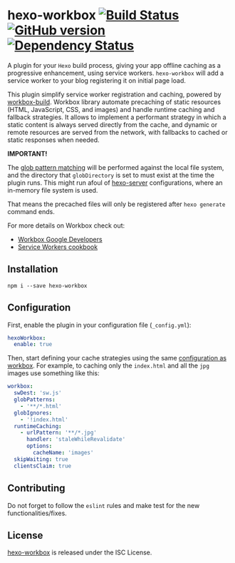 # hexo-workbox [![Build Status](https://travis-ci.org/BBVAEngineering/hexo-workbox.svg?branch=master)](https://travis-ci.org/BBVAEngineering/hexo-workbox) [![GitHub version](https://badge.fury.io/gh/BBVAEngineering%2Fhexo-workbox.svg)](https://badge.fury.io/gh/BBVAEngineering%2Fhexo-workbox) [![Dependency Status](https://travis-ci.org/BBVAEngineering/hexo-workbox.svg)](https://travis-ci.org/BBVAEngineering/hexo-workbox)

A plugin for your `Hexo` build process, giving your app offline caching as a progressive enhancement, using service workers.
`hexo-workbox` will add a service worker to your blog registering it on initial page load.

This plugin simplify service worker registration and caching, powered by [workbox-build](https://www.npmjs.com/package/workbox-build).
Workbox library automate precaching of static resources (HTML, JavaScript, CSS, and images) and handle runtime caching and fallback strategies.
It allows to implement a performant strategy in which a static content is always served directly from the cache, and dynamic or remote resources are served from the network, with fallbacks to cached or static responses when needed.

**IMPORTANT!**

The [glob pattern matching](https://github.com/isaacs/node-glob#glob-primer) will be performed against the local file system, and the directory that `globDirectory` is set to must exist at the time the plugin runs.
This might run afoul of [hexo-server](https://github.com/hexojs/hexo-server/) configurations, where an in-memory file system is used.

That means the precached files will only be registered after `hexo generate` command ends.

For more details on Workbox check out:
- [Workbox Google Developers](https://developers.google.com/web/tools/workbox/)
- [Service Workers cookbook](https://serviceworke.rs/)

## Installation

`npm i --save hexo-workbox`

## Configuration

First, enable the plugin in your configuration file (`_config.yml`):

```yml
hexoWorkbox:
  enable: true
```

Then, start defining your cache strategies using the same [configuration as workbox](https://developers.google.com/web/tools/workbox/modules/workbox-build#generatesw).
For example, to caching only the `index.html` and all the `jpg` images use something like this:

```yml
workbox:
  swDest: 'sw.js'
  globPatterns:
    - '**/*.html'
  globIgnores:
    - '!index.html'
  runtimeCaching:
    - urlPattern: '**/*.jpg'
      handler: 'staleWhileRevalidate'
      options:
        cacheName: 'images'
  skipWaiting: true
  clientsClaim: true
```

## Contributing

Do not forget to follow the `eslint` rules and make test for the new functionalities/fixes.

## License

[hexo-workbox](https://github.com/josex2r/hexo-workbox) is released under the ISC License.
